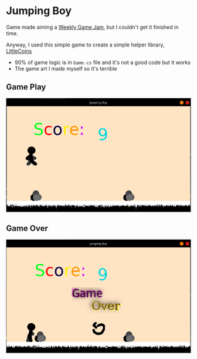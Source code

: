 
# Jumping Boy

Game made aiming a [Weekly Game Jam](https://weeklygamejam.itch.io/), but I couldn't get it finished in time.

Anyway, I used this simple game to create a simple helper library, [LittleCoins](http://github.com/gariel/LittleCoins)


- 90% of game logic is in `Game.cs` file and it's not a good code but it works
- The game art I made myself so it's terrible


## Game Play  
![](Screenshots/1.png)

## Game Over  
![](Screenshots/2.png)

